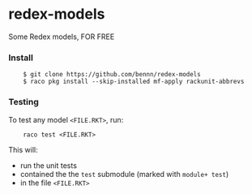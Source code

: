 redex-models
===

Some Redex models, FOR FREE


### Install

```
    $ git clone https://github.com/bennn/redex-models
    $ raco pkg install --skip-installed mf-apply rackunit-abbrevs
```


### Testing

To test any model `<FILE.RKT>`, run:

```
    raco test <FILE.RKT>
```

This will:
- run the unit tests
- contained the the `test` submodule (marked with `module+ test`)
- in the file `<FILE.RKT>`


